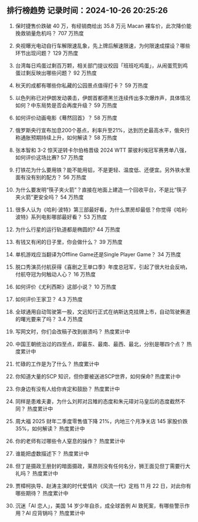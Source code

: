 
## 排行榜趋势 记录时间：2024-10-26 20:25:26
  
  1. 保时捷售价跌破 40 万，有经销商给出 35.8 万元 Macan 裸车价，此次降价能挽救销量危机吗？ 707 万热度
    
  2. 央视曝光电动自行车解限速乱象，先上牌后解速限速，为何限速成摆设？哪些环节出现问题？ 129 万热度
    
  3. 台湾每日鸡蛋过剩百万颗，相关部门提议校园「班班吃鸡蛋」，从闹蛋荒到鸡蛋过剩反映出哪些问题？ 92 万热度
    
  4. 秋天的成都有哪些你私藏的公园景点值得打卡？ 59 万热度
    
  5. 以色列称已对伊朗发动袭击，伊朗首都德黑兰连续传出多次爆炸声，具体情况如何？中东局势是否会再度升级？ 59 万热度
    
  6. 如何评价动画电影《蓦然回首》？ 58 万热度
    
  7. 俄罗斯央行宣布加息200个基点，利率升至21%，达到历史最高水平，俄央行称通胀预期持续上升，如何解读？ 58 万热度
    
  8. 张本智和 3-2 惊天逆转卡尔伯格晋级 2024 WTT 蒙彼利埃冠军赛男单八强，如何评价这场比赛? 57 万热度
    
  9. 打铁花为什么要用铁？能不能用铝，不是更轻、温度低、还便宜。另外铁水里面有没有别的配方？ 56 万热度
    
  10. 为什么要发明“筷子夹火箭”？直接在地面上建造一个回收平台，不是比“筷子夹火箭”更安全吗？ 54 万热度
    
  11. 很多人认为《哈利·波特》第三部最好看，为什么票房却最低？你觉得《哈利·波特》系列电影哪部最好看？ 53 万热度
    
  12. 为什么行星的运行轨道都是椭圆的? 44 万热度
    
  13. 有钱又有闲的日子里，你会做什么？ 39 万热度
    
  14. 单机游戏应当翻译为Offline Game还是Single Player Game？ 34 万热度
    
  15. 脱口秀演员付航获得《喜剧之王单口季》年度总冠军，引起了很大社会反响，付航夺冠为何触动人心？ 16 万热度
    
  16. 如何评价《尤利西斯》这部小说？ 10 万热度
    
  17. 如何评价王家卫？ 4.3 万热度
    
  18. 全球通用自动驾驶第一股，文远知行正式在纳斯达克挂牌上市，自动驾驶赛道的曙光要来了吗？ 3.4 万热度
    
  19. 写网文时，你们会改稿子改到崩溃吗？ 热度累计中
    
  20. 中国王朝统治过的四至点，即最东、最南、最西、最北，分别是哪四个点？ 热度累计中
    
  21. 忙碌的工作是为了什么？ 热度累计中
    
  22. 你知道大量的SCP 知识，但你要被送进SCP世界，如何保命? 热度累计中
    
  23. 你身边有没有人给你肯定和鼓励？ 热度累计中
    
  24. 同样是患难夫妻，为什么刘邦对吕雉的态度和朱元璋对马皇后的态度截然不同？ 热度累计中
    
  25. 周大福 2025 财年二季度零售值下降 21%，内地三个月净关店 145 家股价跌 35%，如何解读？ 热度累计中
    
  26. 你的老师有过哪些令人窒息的操作？ 热度累计中
    
  27. 谁能把虚数描述下？ 热度累计中
    
  28. 但丁是摄政王册封的暗面摄政，莱昂则没有任何名分，狮王面见但丁需要行大礼吗？ 热度累计中
    
  29. 贾樟柯执导、赵涛主演的时代爱情片《风流一代》定档 11 月 22 日，对此你有哪些期待？ 热度累计中
    
  30. 沉迷「AI 恋人」，美国 14 岁少年自杀，成全球首例 AI 致死案，有哪些警示作用？AI 应背锅吗？ 热度累计中
    